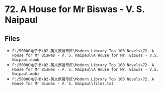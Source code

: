 # 72. A House for Mr Biswas - V. S. Naipaul

## Files

- `F:/5000G电子书\02-英文原著专区\Modern Library Top 100 Novels\72. A House for Mr Biswas - V. S. Naipaul\A House for Mr. Biswas - V.S. Naipaul.epub`
- `F:/5000G电子书\02-英文原著专区\Modern Library Top 100 Novels\72. A House for Mr Biswas - V. S. Naipaul\A House for Mr. Biswas - V.S. Naipaul.mobi`
- `F:/5000G电子书\02-英文原著专区\Modern Library Top 100 Novels\72. A House for Mr Biswas - V. S. Naipaul\files.txt`
